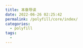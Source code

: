 ```yaml
---
title: 本章导读
date: 2022-06-26 02:25:42
permalink: /polyfill/core/index/
categories:
  - polyfill
tags:
  - 
---
```

